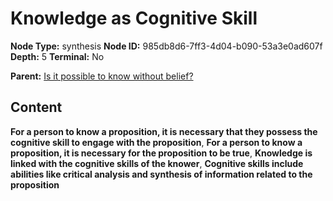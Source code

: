 # Knowledge as Cognitive Skill

**Node Type:** synthesis
**Node ID:** 985db8d6-7ff3-4d04-b090-53a3e0ad607f
**Depth:** 5
**Terminal:** No

**Parent:** [Is it possible to know without belief?](is-it-possible-to-know-without-belief-antithesis-6352ea4c-e309-4985-8043-8c5944d94974.md)

## Content

**For a person to know a proposition, it is necessary that they possess the cognitive skill to engage with the proposition**, **For a person to know a proposition, it is necessary for the proposition to be true**, **Knowledge is linked with the cognitive skills of the knower**, **Cognitive skills include abilities like critical analysis and synthesis of information related to the proposition**
